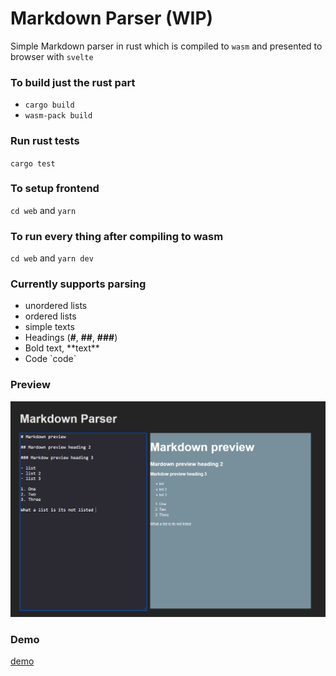 # Markdown Parser (WIP)

Simple Markdown parser in rust which is compiled to `wasm` and presented to browser with `svelte`

### To build just the rust part

- `cargo build`
- `wasm-pack build`

### Run rust tests

`cargo test`

### To setup frontend

`cd web` and `yarn`

### To run every thing after compiling to wasm

`cd web` and `yarn dev`

### Currently supports parsing

- unordered lists
- ordered lists
- simple texts
- Headings (**#**, **##**, **###**)
- Bold text, \*\*text\*\*
- Code \`code\`

### Preview

![preview](./web/public/demo.png "Preview")

### Demo

[demo](https://manishsingh10895.github.io/markdown-parser-rust)
